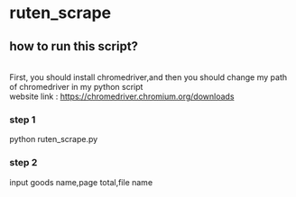 # ruten_scrape
## how to run this script?
<br>First, you should install chromedriver,and then you should change my path of chromedriver in my python script<br>
website link : https://chromedriver.chromium.org/downloads
### step 1
python ruten_scrape.py
### step 2 
input goods name,page total,file name


